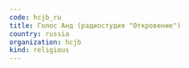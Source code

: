 ```yaml
---
code: hcjb_ru
title: Голос Анд (радиостудия "Откровение") 
country: russia
organization: hcjb
kind: religious
---
```

